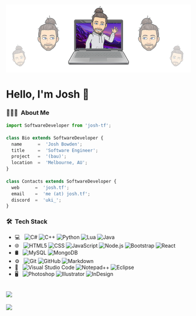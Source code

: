 <img src="https://raw.githubusercontent.com/josh-tf/josh-tf/main/banner.png" />

<h1>Hello, I'm Josh 👋</h1>

<h3> 👨🏻‍💻 &nbsp;About Me </h3>

```js
import SoftwareDeveloper from 'josh-tf';

class Bio extends SoftwareDeveloper {
  name      =  'Josh Bowden';
  title     =  'Software Engineer';
  project   =  '(bau)';
  location  =  'Melbourne, AU';
}

class Contacts extends SoftwareDeveloper {
  web      =  'josh.tf';
  email    =  'me (at) josh.tf';
  discord  =  'uki_';
}
```

<h3> 🛠 &nbsp;Tech Stack</h3>

- 💻 &nbsp;
  ![C#](https://img.shields.io/badge/-C%23-333333?style=flat&logo=C-Sharp&logoColor=00599C)
  ![C++](https://img.shields.io/badge/-C++-333333?style=flat&logo=C%2B%2B&logoColor=00599C)
  ![Python](https://img.shields.io/badge/-Python-333333?style=flat&logo=python)
  ![Lua](https://img.shields.io/badge/-Lua-333333?style=flat&logo=Lua&logoColor=007396)
  ![Java](https://img.shields.io/badge/-Java-333333?style=flat&logo=Java&logoColor=007396)
- 🌐 &nbsp;
  ![HTML5](https://img.shields.io/badge/-HTML5-333333?style=flat&logo=HTML5)
  ![CSS](https://img.shields.io/badge/-CSS-333333?style=flat&logo=CSS3&logoColor=1572B6)
  ![JavaScript](https://img.shields.io/badge/-JavaScript-333333?style=flat&logo=javascript)
  ![Node.js](https://img.shields.io/badge/-Node.js-333333?style=flat&logo=node.js)
  ![Bootstrap](https://img.shields.io/badge/-Bootstrap-333333?style=flat&logo=bootstrap&logoColor=563D7C)
  ![React](https://img.shields.io/badge/-React-333333?style=flat&logo=react)
- 🛢 &nbsp;
  ![MySQL](https://img.shields.io/badge/-MySQL-333333?style=flat&logo=mysql)
  ![MongoDB](https://img.shields.io/badge/-MongoDB-333333?style=flat&logo=mongodb)
- ⚙️ &nbsp;
  ![Git](https://img.shields.io/badge/-Git-333333?style=flat&logo=git)
  ![GitHub](https://img.shields.io/badge/-GitHub-333333?style=flat&logo=github)
  ![Markdown](https://img.shields.io/badge/-Markdown-333333?style=flat&logo=markdown)
- 🔧 &nbsp;
  ![Visual Studio Code](https://img.shields.io/badge/-Visual%20Studio%20Code-333333?style=flat&logo=visual-studio-code&logoColor=007ACC)
  ![Notepad++](https://img.shields.io/badge/-Notepad++-333333?style=flat&logo=Notepad%2B%2B)
  ![Eclipse](https://img.shields.io/badge/-Eclipse-333333?style=flat&logo=eclipse-ide&logoColor=2C2255)
- 🖥 &nbsp;
  ![Photoshop](https://img.shields.io/badge/-Photoshop-333333?style=flat&logo=adobe-photoshop)
  ![Illustrator](https://img.shields.io/badge/-Illustrator-333333?style=flat&logo=adobe-illustrator)
  ![InDesign](https://img.shields.io/badge/-InDesign-333333?style=flat&logo=adobe-indesign)

<br/>

<a href="https://github.com/josh-tf">
  <img height="180em" align="center" src="https://github-readme-stats.vercel.app/api/?username=josh-tf&layout=compact&theme=dark&count_private=true&show_icons=true" />
  <br/><br/>
<img height="180em" align="center" src="https://github-readme-stats.vercel.app/api/top-langs/?username=josh-tf&layout=compact&theme=dark&count_private=true" />
</a>

<br/>
